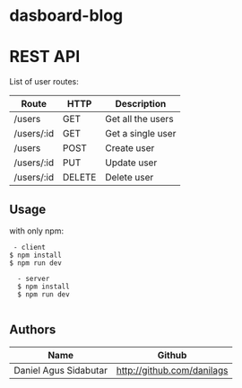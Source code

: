 # dasboard-blog

# REST API
List of user routes:

| Route                 | HTTP    | Description         |  
| --------------------- | ------- | ------------------- |
| /users                | GET     | Get all the users   |
| /users/:id            | GET     | Get a single user   |
| /users                | POST    | Create user         |
| /users/:id            | PUT     | Update user         |
| /users/:id            | DELETE  | Delete user         |

## Usage
with only npm:

```
 - client
$ npm install
$ npm run dev

  - server
  $ npm install
  $ npm run dev


```
## Authors
| Name                  | Github                     |
| --------------------- | -------------------------- |
| Daniel Agus Sidabutar | http://github.com/danilags |
